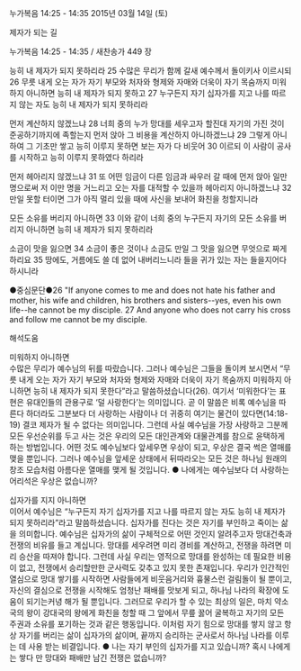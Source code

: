 누가복음 14:25 - 14:35 
2015년 03월 14일 (토)

제자가 되는 길



누가복음 14:25 - 14:35 / 새찬송가 449 장


능히 내 제자가 되지 못하리라
25 수많은 무리가 함께 갈새 예수께서 돌이키사 이르시되 26 무릇 내게 오는 자가 자기 부모와 처자와 형제와 자매와 더욱이 자기 목숨까지 미워하지 아니하면 능히 내 제자가 되지 못하고 27 누구든지 자기 십자가를 지고 나를 따르지 않는 자도 능히 내 제자가 되지 못하리라 

먼저 계산하지 않겠느냐
28 너희 중의 누가 망대를 세우고자 할진대 자기의 가진 것이 준공하기까지에 족할는지 먼저 앉아 그 비용을 계산하지 아니하겠느냐 29 그렇게 아니하여 그 기초만 쌓고 능히 이루지 못하면 보는 자가 다 비웃어 30 이르되 이 사람이 공사를 시작하고 능히 이루지 못하였다 하리라 

먼저 헤아리지 않겠느냐
31 또 어떤 임금이 다른 임금과 싸우러 갈 때에 먼저 앉아 일만 명으로써 저 이만 명을 거느리고 오는 자를 대적할 수 있을까 헤아리지 아니하겠느냐 32 만일 못할 터이면 그가 아직 멀리 있을 때에 사신을 보내어 화친을 청할지니라 

모든 소유를 버리지 아니하면
33 이와 같이 너희 중의 누구든지 자기의 모든 소유를 버리지 아니하면 능히 내 제자가 되지 못하리라 

소금이 맛을 잃으면
34 소금이 좋은 것이나 소금도 만일 그 맛을 잃으면 무엇으로 짜게 하리요 35 땅에도, 거름에도 쓸 데 없어 내버리느니라 들을 귀가 있는 자는 들을지어다 하시니라 


●중심문단●26 "If anyone comes to me and does not hate his father and mother, his wife and children, his brothers and sisters--yes, even his own life--he cannot be my disciple. 27 And anyone who does not carry his cross and follow me cannot be my disciple.

해석도움





미워하지 아니하면  
수많은 무리가 예수님의 뒤를 따랐습니다. 그러나 예수님은 그들을 돌이켜 보시면서 “무릇 내게 오는 자가 자기 부모와 처자와 형제와 자매와 더욱이 자기 목숨까지 미워하지 아니하면 능히 내 제자가 되지 못한다”라고 말씀하셨습니다(26). 여기서 ‘미워한다’는 표현은 유대인들의 관용구로 ‘덜 사랑한다’는 의미입니다. 곧 이 말씀은 비록 예수님을 따른다 하더라도 그분보다 더 사랑하는 사람이나 더 귀중히 여기는 물건이 있다면(14:18-19) 결코 제자가 될 수 없다는 의미입니다. 그런데 사실 예수님을 가장 사랑하고 그분께 모든 우선순위를 두고 사는 것은 우리의 모든 대인관계와 대물관계를 참으로 윤택하게 하는 방법입니다. 어떤 것도 예수님보다 앞세우면 우상이 되고, 우상은 결국 썩은 열매를 맺을 뿐입니다. 그러나 예수님을 앞세운 상태에서 뒤따라오는 모든 것은 하나님 원래의 창조 모습처럼 아름다운 열매를 맺게 될 것입니다.
● 나에게는 예수님보다 더 사랑하는 어리석은 우상은 없습니까?       

십자가를 지지 아니하면  
이어서 예수님은 “누구든지 자기 십자가를 지고 나를 따르지 않는 자도 능히 내 제자가 되지 못하리라”라고 말씀하셨습니다. 십자가를 진다는 것은 자기를 부인하고 죽이는 삶을 의미합니다. 예수님은 십자가의 삶이 구체적으로 어떤 것인지 알려주고자 망대건축과 전쟁의 비유를 들고 계십니다. 망대를 세우려면 미리 경비를 계산하고, 전쟁을 하려면 미리 승산을 따져야 합니다. 그런데 사실 우리는 영적으로 망대를 완성하는 데 필요한 비용이 없고, 전쟁에서 승리할만한 군사력도 갖추고 있지 못한 존재입니다. 우리가 인간적인 열심으로 망대 쌓기를 시작하면 사람들에게 비웃음거리와 흉물스런 걸림돌이 될 뿐이고, 자신의 결심으로 전쟁을 시작해도 엄청난 패배를 맛보게 되고, 하나님 나라의 확장에 도움이 되기는커녕 해가 될 뿐입니다. 그러므로 우리가 할 수 있는 최상의 일은, 마치 약소국의 왕이 강대국의 왕에게 화친을 청할 때 그 앞에서 무릎 꿇어 굴복하고 자기의 모든 주권과 소유를 포기하는 것과 같은 행동입니다. 이처럼 자기 힘으로 망대를 쌓지 않고 항상 자기를 버리는 삶이 십자가의 삶이며, 끝까지 승리하는 군사로서 하나님 나라를 이루는 데 사용 받는 비결입니다.
● 나는 자기 부인의 십자가를 지고 있습니까? 혹시 나에게는 쌓다 만 망대와 패배만 남긴 전쟁은 없습니까?